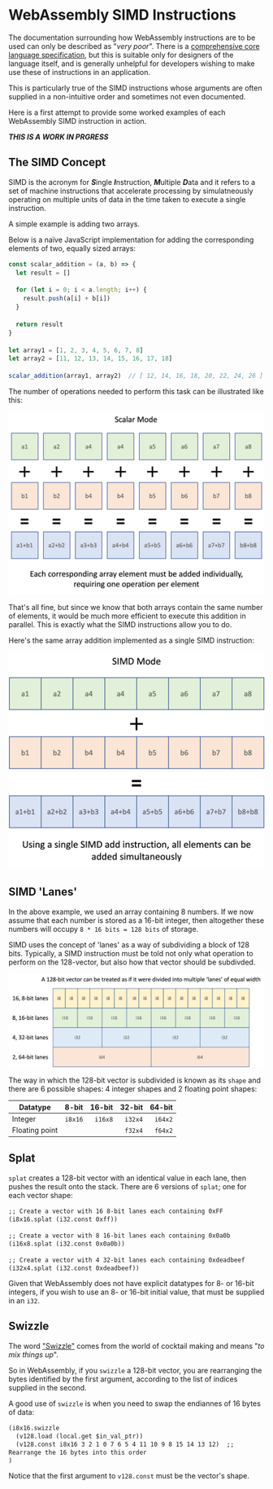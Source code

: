 # WebAssembly SIMD Instructions

The documentation surrounding how WebAssembly instructions are to be used can only be described as "*very poor*".
There is a [comprehensive core language specification](https://webassembly.github.io/spec/core/), but this is suitable only for designers of the language itself, and is generally unhelpful for developers wishing to make use these of instructions in an application.

This is particularly true of the SIMD instructions whose arguments are often supplied in a non-intuitive order and sometimes not even documented.

Here is a first attempt to provide some worked examples of each WebAssembly SIMD instruction in action.

***THIS IS A WORK IN PRGRESS***

## The SIMD Concept

SIMD is the acronym for ***S***ingle ***I***nstruction, ***M***ultiple ***D***ata and it refers to a set of machine instructions that accelerate processing by simulatneously operating on multiple units of data in the time taken to execute a single instruction.

A simple example is adding two arrays.

Below is a naïve JavaScript implementation for adding the corresponding elements of two, equally sized arrays:

```javascript
const scalar_addition = (a, b) => {
  let result = []

  for (let i = 0; i < a.length; i++) {
    result.push(a[i] + b[i])
  }

  return result
}

let array1 = [1, 2, 3, 4, 5, 6, 7, 8]
let array2 = [11, 12, 13, 14, 15, 16, 17, 18]

scalar_addition(array1, array2)  // [ 12, 14, 16, 18, 20, 22, 24, 26 ]
```

The number of operations needed to perform this task can be illustrated like this:

![Scalar Addition](./img/scalar_addition.png)

That's all fine, but since we know that both arrays contain the same number of elements, it would be much more efficient to execute this addition in parallel.
This is exactly what the SIMD instructions allow you to do.

Here's the same array addition implemented as a single SIMD instruction:

![SIMD Addition](./img/simd_addition.png)

## SIMD 'Lanes'

In the above example, we used an array containing 8 numbers.
If we now assume that each number is stored as a 16-bit integer, then altogether these numbers will occupy `8 * 16 bits = 128 bits` of storage.

SIMD uses the concept of 'lanes' as a way of subdividing a block of 128 bits.
Typically, a SIMD instruction must be told not only what operation to perform on the 128-vector, but also how that vector should be subdivded.

![SIMD Lanes](./img/simd_lanes.png)

The way in which the 128-bit vector is subdivided is known as its `shape` and there are 6 possible shapes: 4 integer shapes and 2 floating point shapes:

| Datatype | 8-bit | 16-bit | 32-bit | 64-bit |
|---|--:|--:|--:|--:|
| Integer | `i8x16` | `i16x8` | `i32x4`| `i64x2`
| Floating point | | | `f32x4` | `f64x2` |


## Splat

`splat` creates a 128-bit vector with an identical value in each lane, then pushes the result onto the stack.
There are 6 versions of `splat`; one for each vector shape:

```wast
;; Create a vector with 16 8-bit lanes each containing 0xFF
(i8x16.splat (i32.const 0xff))

;; Create a vector with 8 16-bit lanes each containing 0x0a0b
(i16x8.splat (i32.const 0x0a0b))

;; Create a vector with 4 32-bit lanes each containing 0xdeadbeef
(i32x4.splat (i32.const 0xdeadbeef))
```

Given that WebAssembly does not have explicit datatypes for 8- or 16-bit integers, if you wish to use an 8- or 16-bit initial value, that must be supplied in an `i32`.



## Swizzle

The word ["Swizzle"](https://www.diffordsguide.com/encyclopedia/317/cocktails/swizzles-and-how-to-swizzle-a-cocktail) comes from the world of cocktail making and means "*to mix things up*".

So in WebAssembly, if you `swizzle` a 128-bit vector, you are rearranging the bytes identified by the first argument, according to the list of indices supplied in the second.

A good use of `swizzle` is when you need to swap the endiannes of 16 bytes of data:

```wast
(i8x16.swizzle
  (v128.load (local.get $in_val_ptr))
  (v128.const i8x16 3 2 1 0 7 6 5 4 11 10 9 8 15 14 13 12)  ;; Rearrange the 16 bytes into this order
)
```

Notice that the first argument to `v128.const` must be the vector's shape.
